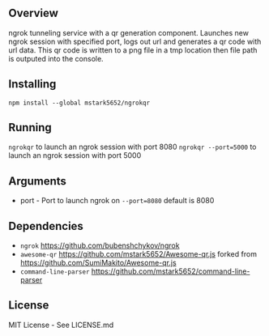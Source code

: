 ## Overview
ngrok tunneling service with a qr generation component. Launches new ngrok session with specified port, logs out url and generates a qr code with url data. This qr code is written to a png file in a tmp location then file path is outputed into the console.


## Installing
`npm install --global mstark5652/ngrokqr`

## Running
`ngrokqr` to launch an ngrok session with port 8080
`ngrokqr --port=5000` to launch an ngrok session with port 5000

## Arguments
* port - Port to launch ngrok on `--port=8080` default is 8080


## Dependencies
* `ngrok` https://github.com/bubenshchykov/ngrok
* `awesome-qr` https://github.com/mstark5652/Awesome-qr.js forked from https://github.com/SumiMakito/Awesome-qr.js
* `command-line-parser` https://github.com/mstark5652/command-line-parser

## License
MIT License - See LICENSE.md
